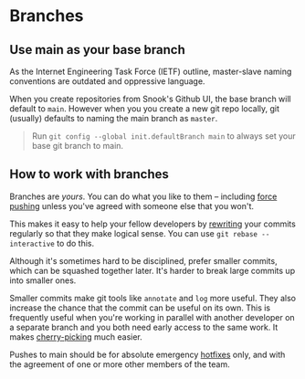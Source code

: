 # Branches

## Use main as your base branch

As the Internet Engineering Task Force (IETF) outline, master-slave naming conventions are outdated and oppressive language.

When you create repositories from Snook's Github UI, the base branch will default to `main`. However when you you create a new git repo locally, git (usually) defaults to naming the main branch as `master`.

> Run `git config --global init.defaultBranch main` to always set your base git branch to main.

## How to work with branches

Branches are _yours_. You can do what you like to them – including [force pushing](https://git-scm.com/docs/git-push#git-push---force-with-leaseltrefnamegt) unless you've agreed with someone else that you won't.

This makes it easy to help your fellow developers by [rewriting](http://git-scm.com/book/en/Git-Tools-Rewriting-History) your commits regularly so that they make logical sense. You can use `git rebase --interactive` to do this.

Although it's sometimes hard to be disciplined, prefer smaller commits, which can be squashed together later. It's harder to break large commits up into smaller ones.

Smaller commits make git tools like `annotate` and `log` more useful. They also increase the chance that the commit can be useful on its own. This is frequently useful when you're working in parallel with another developer on a separate branch and you both need early access to the same work. It makes [cherry-picking](https://git-scm.com/docs/git-cherry-pick) much easier.

Pushes to main should be for absolute emergency [hotfixes](https://en.wikipedia.org/wiki/Hotfix) only, and with the agreement of one or more other members of the team.
